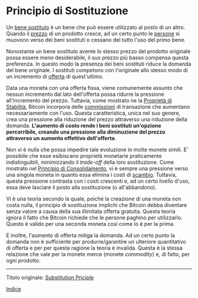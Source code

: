 # Principio di Sostituzione



Un [bene sostituto](https://it.wikipedia.org/wiki/Bene_succedaneo) è un bene che può essere utilizzato al posto di un altro. Quando il [prezzo](ch101-glossary.md#prezzo) di un prodotto cresce, ad un certo punto le [persone](ch101-glossary.md#persona) si muovono verso dei beni sostituti o cessano del tutto l'uso del primo bene.

Nonostante un bene sostituto avente lo stesso prezzo del prodotto originale possa essere meno desiderabile, il suo prezzo più basso compensa questa preferenza. In questo modo la presenza dei beni sostituti riduce la domanda del bene originale. I sostituti competono con l'originale allo stesso modo di un incremento di [offerta](ch101-glossary.md#offerta) di quest'ultimo.

Data una moneta con una offerta fissa, viene comunemente assunto che nessun incremento dal lato dell'offerta possa ridurre la pressione all'incremento del prezzo. Tuttavia, come mostrato ne la [Proprietà di Stabilità](ch030-stability-property.md), Bitcoin incorpora delle [commissioni](ch101-glossary.md#commissione-di-transazione-fee) di transazione che aumentano necessariamente con l'uso. Questa caratteristica, unica nel suo genere, crea una pressione alla riduzione del prezzo attraverso una riduzione della domanda. **L'aumento di costo rende i beni sostituti un'opzione percorribile, creando una pressione alla diminuzione del prezzo attraverso un aumento effettivo dell'offerta**.

Non vi è nulla che possa impedire tale evoluzione in molte monete simili. E' possibile che esse esibiscano proprietà monetarie praticamente indistinguibili, minimizzando il _trade-off_ della loro sostituzione. Come mostrato nel [Principio di Consolidamento](ch020-consolidation-principle.md), vi è sempre una pressione verso una singola moneta in quanto essa elimina i costi di [scambio](ch101-glossary.md#scambio-di-unità). Tuttavia, questa pressione contrasta con i costi crescenti e, ad un certo livello d'uso, essa deve lasciare il posto alla sostituzione (o all'abbandono).

Vi è una teoria secondo la quale, poiché la creazione di una moneta non costa nulla, il principio di sostituzione implichi che Bitcoin debba diventare senza valore a causa della sua illimitata offerta gratuita. Questa teoria ignora il fatto che Bitcoin richiede che le persone paghino per utilizzarlo. Questo è valido per una seconda moneta così come lo è per la prima. 

E inoltre, l'aumento di offerta mitiga la domanda. Ad un certo punto la domanda non è sufficiente per produrre/garantire un ulteriore quantitativo di offerta e per per questa ragione la teoria è invalida. Questa è la stessa relazione che vale per la monete merce (monete _commodity_) e, di fatto, per ogni prodotto. 

---

Titolo originale: [Substitution Priciple](https://github.com/libbitcoin/libbitcoin-system/wiki/Substitution-Principle)

[Indice](/README.md)

